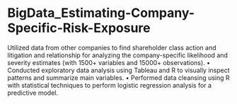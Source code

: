 # BigData_Estimating-Company-Specific-Risk-Exposure

Utilized data from other companies to find shareholder class action and litigation and relationship for analyzing the company-specific likelihood and severity estimates (with 1500+ variables and 15000+ observations).
• Conducted exploratory data analysis using Tableau and R to visually inspect patterns and summarize main variables.
• Performed data cleansing using R with statistical techniques to perform logistic regression analysis for a predictive model.
